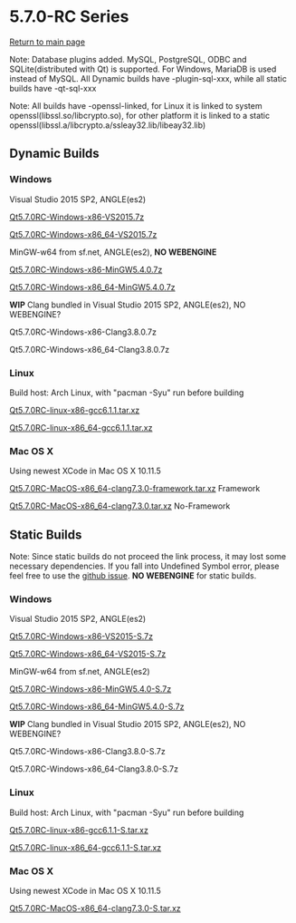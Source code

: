 # 5.7.0-RC Series

[Return to main page](index.md)

Note: Database plugins added. MySQL, PostgreSQL, ODBC and SQLite(distributed with Qt) is supported.
For Windows, MariaDB is used instead of MySQL.
All Dynamic builds have -plugin-sql-xxx, while all static builds have -qt-sql-xxx

Note: All builds have -openssl-linked, for Linux it is linked to system openssl(libssl.so/libcrypto.so), for other platform it is linked to a static openssl(libssl.a/libcrypto.a/ssleay32.lib/libeay32.lib)

## Dynamic Builds

### Windows

Visual Studio 2015 SP2, ANGLE(es2)

[Qt5.7.0RC-Windows-x86-VS2015.7z](5.7.0-RC-error.md)

[Qt5.7.0RC-Windows-x86_64-VS2015.7z](5.7.0-RC-error.md)

MinGW-w64 from sf.net, ANGLE(es2), __NO WEBENGINE__

[Qt5.7.0RC-Windows-x86-MinGW5.4.0.7z](5.7.0-RC-error.md)

[Qt5.7.0RC-Windows-x86_64-MinGW5.4.0.7z](5.7.0-RC-error.md)

__WIP__ Clang bundled in Visual Studio 2015 SP2, ANGLE(es2), NO WEBENGINE?

Qt5.7.0RC-Windows-x86-Clang3.8.0.7z

Qt5.7.0RC-Windows-x86_64-Clang3.8.0.7z

### Linux

Build host: Arch Linux, with "pacman -Syu" run before building

[Qt5.7.0RC-linux-x86-gcc6.1.1.tar.xz](http://pan.baidu.com/s/1o8RFsFo)

[Qt5.7.0RC-linux-x86_64-gcc6.1.1.tar.xz](http://pan.baidu.com/s/1slzOUs9)

### Mac OS X

Using newest XCode in Mac OS X 10.11.5

[Qt5.7.0RC-MacOS-x86_64-clang7.3.0-framework.tar.xz](5.7.0-RC-error.md)  Framework

[Qt5.7.0RC-MacOS-x86_64-clang7.3.0.tar.xz](5.7.0-RC-error.md)  No-Framework

## Static Builds

Note: Since static builds do not proceed the link process, it may lost some necessary dependencies. If you fall into Undefined Symbol error, please feel free to use the [github issue](https://github.com/Fsu0413/QtCompile/issues).
__NO WEBENGINE__ for static builds.

### Windows

Visual Studio 2015 SP2, ANGLE(es2)

[Qt5.7.0RC-Windows-x86-VS2015-S.7z](5.7.0-RC-error.md)

[Qt5.7.0RC-Windows-x86_64-VS2015-S.7z](5.7.0-RC-error.md)

MinGW-w64 from sf.net, ANGLE(es2)

[Qt5.7.0RC-Windows-x86-MinGW5.4.0-S.7z](5.7.0-RC-error.md)

[Qt5.7.0RC-Windows-x86_64-MinGW5.4.0-S.7z](5.7.0-RC-error.md)

__WIP__ Clang bundled in Visual Studio 2015 SP2, ANGLE(es2), NO WEBENGINE?

Qt5.7.0RC-Windows-x86-Clang3.8.0-S.7z

Qt5.7.0RC-Windows-x86_64-Clang3.8.0-S.7z

### Linux

Build host: Arch Linux, with "pacman -Syu" run before building

[Qt5.7.0RC-linux-x86-gcc6.1.1-S.tar.xz](http://pan.baidu.com/s/1ge2ARbP)

[Qt5.7.0RC-linux-x86_64-gcc6.1.1-S.tar.xz](http://pan.baidu.com/s/1i5m8bqd)

### Mac OS X

Using newest XCode in Mac OS X 10.11.5

[Qt5.7.0RC-MacOS-x86_64-clang7.3.0-S.tar.xz](5.7.0-RC-error.md)
